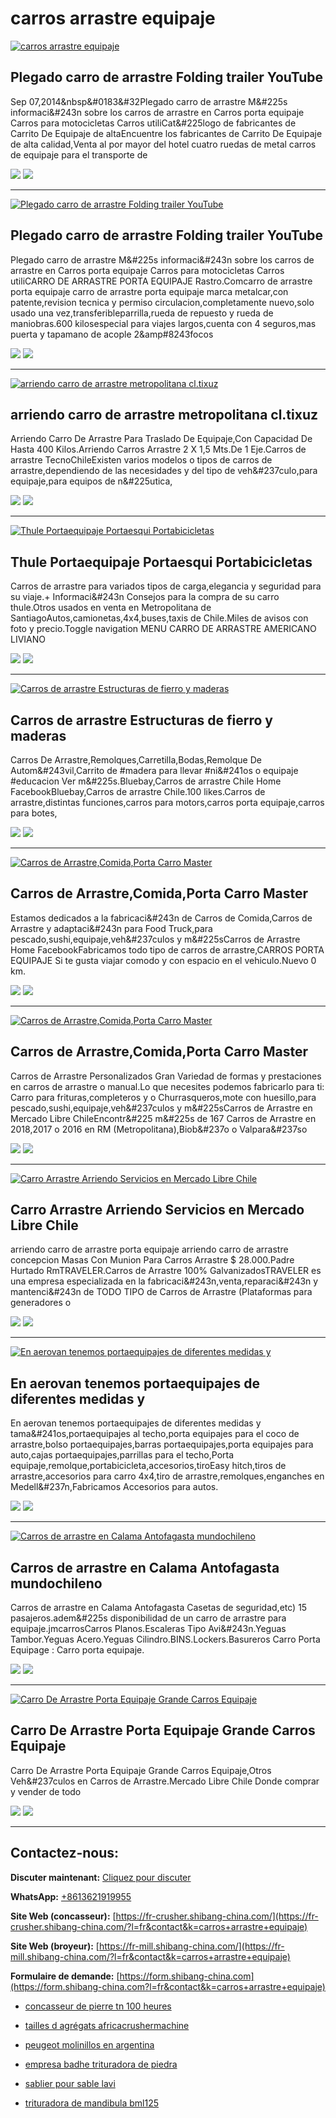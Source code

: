# carros arrastre equipaje

<a href="https://swt.shibang-china.com/?l=fr&img&k=carros+arrastre+equipaje" target="_blank">![carros arrastre equipaje](http://static.shibang-china.com/all-800x300/271.jpg)</a>

## Plegado carro de arrastre Folding trailer YouTube
Sep 07,2014&nbsp&#0183&#32Plegado carro de arrastre M&#225s informaci&#243n sobre los carros de arrastre en Carros porta equipaje Carros para motocicletas Carros utiliCat&#225logo de fabricantes de Carrito De Equipaje de altaEncuentre los fabricantes de Carrito De Equipaje de alta calidad,Venta al por mayor del hotel cuatro ruedas de metal carros de equipaje para el transporte de


<a href="https://whatsapp.shibangsoft.com/WhatsApp.php" target="_blank" title="WhatsApp">![](http://static.shibang-china.com/icon/whatsapp.png)</a> <a href="https://swt.shibang-china.com/?l=fr&icon&k=carros+arrastre+equipaje" target="_blank">![](http://static.shibang-china.com/icon/chat-fr.png)</a>

---

<a href="https://swt.shibang-china.com/?l=fr&img&k=carros+arrastre+equipaje" target="_blank">![Plegado carro de arrastre Folding trailer YouTube](http://static.shibang-china.com/all-800x300/165.jpg)</a>

## Plegado carro de arrastre Folding trailer YouTube
Plegado carro de arrastre M&#225s informaci&#243n sobre los carros de arrastre en Carros porta equipaje Carros para motocicletas Carros utiliCARRO DE ARRASTRE PORTA EQUIPAJE Rastro.Comcarro de arrastre porta equipaje carro de arrastre porta equipaje marca metalcar,con patente,revision tecnica y permiso circulacion,completamente nuevo,solo usado una vez,transferibleparrilla,rueda de repuesto y rueda de maniobras.600 kilosespecial para viajes largos,cuenta con 4 seguros,mas puerta y tapamano de acople 2&amp#8243focos


<a href="https://whatsapp.shibangsoft.com/WhatsApp.php" target="_blank" title="WhatsApp">![](http://static.shibang-china.com/icon/whatsapp.png)</a> <a href="https://swt.shibang-china.com/?l=fr&icon&k=carros+arrastre+equipaje" target="_blank">![](http://static.shibang-china.com/icon/chat-fr.png)</a>

---

<a href="https://swt.shibang-china.com/?l=fr&img&k=carros+arrastre+equipaje" target="_blank">![arriendo carro de arrastre metropolitana cl.tixuz](http://static.shibang-china.com/all-800x300/594.jpg)</a>

## arriendo carro de arrastre metropolitana cl.tixuz
Arriendo Carro De Arrastre Para Traslado De Equipaje,Con Capacidad De Hasta 400 Kilos.Arriendo Carros Arrastre 2 X 1,5 Mts.De 1 Eje.Carros de arrastre TecnoChileExisten varios modelos o tipos de carros de arrastre,dependiendo de las necesidades y del tipo de veh&#237culo,para equipaje,para equipos de n&#225utica,


<a href="https://whatsapp.shibangsoft.com/WhatsApp.php" target="_blank" title="WhatsApp">![](http://static.shibang-china.com/icon/whatsapp.png)</a> <a href="https://swt.shibang-china.com/?l=fr&icon&k=carros+arrastre+equipaje" target="_blank">![](http://static.shibang-china.com/icon/chat-fr.png)</a>

---

<a href="https://swt.shibang-china.com/?l=fr&img&k=carros+arrastre+equipaje" target="_blank">![Thule Portaequipaje Portaesqui Portabicicletas](http://static.shibang-china.com/all-800x300/90.jpg)</a>

## Thule Portaequipaje Portaesqui Portabicicletas
Carros de arrastre para variados tipos de carga,elegancia y seguridad para su viaje.+ Informaci&#243n Consejos para la compra de su carro thule.Otros usados en venta en Metropolitana de SantiagoAutos,camionetas,4x4,buses,taxis de Chile.Miles de avisos con foto y precio.Toggle navigation MENU CARRO DE ARRASTRE AMERICANO LIVIANO


<a href="https://whatsapp.shibangsoft.com/WhatsApp.php" target="_blank" title="WhatsApp">![](http://static.shibang-china.com/icon/whatsapp.png)</a> <a href="https://swt.shibang-china.com/?l=fr&icon&k=carros+arrastre+equipaje" target="_blank">![](http://static.shibang-china.com/icon/chat-fr.png)</a>

---

<a href="https://swt.shibang-china.com/?l=fr&img&k=carros+arrastre+equipaje" target="_blank">![Carros de arrastre Estructuras de fierro y maderas](http://static.shibang-china.com/all-800x300/11.jpg)</a>

## Carros de arrastre Estructuras de fierro y maderas
Carros De Arrastre,Remolques,Carretilla,Bodas,Remolque De Autom&#243vil,Carrito de #madera para llevar #ni&#241os o equipaje #educacion Ver m&#225s.Bluebay,Carros de arrastre Chile Home FacebookBluebay,Carros de arrastre Chile.100 likes.Carros de arrastre,distintas funciones,carros para motors,carros porta equipaje,carros para botes,


<a href="https://whatsapp.shibangsoft.com/WhatsApp.php" target="_blank" title="WhatsApp">![](http://static.shibang-china.com/icon/whatsapp.png)</a> <a href="https://swt.shibang-china.com/?l=fr&icon&k=carros+arrastre+equipaje" target="_blank">![](http://static.shibang-china.com/icon/chat-fr.png)</a>

---

<a href="https://swt.shibang-china.com/?l=fr&img&k=carros+arrastre+equipaje" target="_blank">![Carros de Arrastre,Comida,Porta Carro Master](http://static.shibang-china.com/all-800x300/800.jpg)</a>

## Carros de Arrastre,Comida,Porta Carro Master
Estamos dedicados a la fabricaci&#243n de Carros de Comida,Carros de Arrastre y adaptaci&#243n para Food Truck,para pescado,sushi,equipaje,veh&#237culos y m&#225sCarros de Arrastre Home FacebookFabricamos todo tipo de carros de arrastre,CARROS PORTA EQUIPAJE Si te gusta viajar comodo y con espacio en el vehiculo.Nuevo 0 km.


<a href="https://whatsapp.shibangsoft.com/WhatsApp.php" target="_blank" title="WhatsApp">![](http://static.shibang-china.com/icon/whatsapp.png)</a> <a href="https://swt.shibang-china.com/?l=fr&icon&k=carros+arrastre+equipaje" target="_blank">![](http://static.shibang-china.com/icon/chat-fr.png)</a>

---

<a href="https://swt.shibang-china.com/?l=fr&img&k=carros+arrastre+equipaje" target="_blank">![Carros de Arrastre,Comida,Porta Carro Master](http://static.shibang-china.com/all-800x300/424.jpg)</a>

## Carros de Arrastre,Comida,Porta Carro Master
Carros de Arrastre Personalizados Gran Variedad de formas y prestaciones en carros de arrastre o manual.Lo que necesites podemos fabricarlo para ti: Carro para frituras,completeros y o Churrasqueros,mote con huesillo,para pescado,sushi,equipaje,veh&#237culos y m&#225sCarros de Arrastre en Mercado Libre ChileEncontr&#225 m&#225s de 167 Carros de Arrastre en 2018,2017 o 2016 en RM (Metropolitana),Biob&#237o o Valpara&#237so


<a href="https://whatsapp.shibangsoft.com/WhatsApp.php" target="_blank" title="WhatsApp">![](http://static.shibang-china.com/icon/whatsapp.png)</a> <a href="https://swt.shibang-china.com/?l=fr&icon&k=carros+arrastre+equipaje" target="_blank">![](http://static.shibang-china.com/icon/chat-fr.png)</a>

---

<a href="https://swt.shibang-china.com/?l=fr&img&k=carros+arrastre+equipaje" target="_blank">![Carro Arrastre Arriendo Servicios en Mercado Libre Chile](http://static.shibang-china.com/all-800x300/82.jpg)</a>

## Carro Arrastre Arriendo Servicios en Mercado Libre Chile
arriendo carro de arrastre porta equipaje arriendo carro de arrastre concepcion Masas Con Munion Para Carros Arrastre $ 28.000.Padre Hurtado RmTRAVELER.Carros de Arrastre 100% GalvanizadosTRAVELER es una empresa especializada en la fabricaci&#243n,venta,reparaci&#243n y mantenci&#243n de TODO TIPO de Carros de Arrastre (Plataformas para generadores o


<a href="https://whatsapp.shibangsoft.com/WhatsApp.php" target="_blank" title="WhatsApp">![](http://static.shibang-china.com/icon/whatsapp.png)</a> <a href="https://swt.shibang-china.com/?l=fr&icon&k=carros+arrastre+equipaje" target="_blank">![](http://static.shibang-china.com/icon/chat-fr.png)</a>

---

<a href="https://swt.shibang-china.com/?l=fr&img&k=carros+arrastre+equipaje" target="_blank">![En aerovan tenemos portaequipajes de diferentes medidas y](http://static.shibang-china.com/all-800x300/964.jpg)</a>

## En aerovan tenemos portaequipajes de diferentes medidas y
En aerovan tenemos portaequipajes de diferentes medidas y tama&#241os,portaequipajes al techo,porta equipajes para el coco de arrastre,bolso portaequipajes,barras portaequipajes,porta equipajes para auto,cajas portaequipajes,parrillas para el techo,Porta equipaje,remolque,portabicicleta,accesorios,tiroEasy hitch,tiros de arrastre,accesorios para carro 4x4,tiro de arrastre,remolques,enganches en Medell&#237n,Fabricamos Accesorios para autos.


<a href="https://whatsapp.shibangsoft.com/WhatsApp.php" target="_blank" title="WhatsApp">![](http://static.shibang-china.com/icon/whatsapp.png)</a> <a href="https://swt.shibang-china.com/?l=fr&icon&k=carros+arrastre+equipaje" target="_blank">![](http://static.shibang-china.com/icon/chat-fr.png)</a>

---

<a href="https://swt.shibang-china.com/?l=fr&img&k=carros+arrastre+equipaje" target="_blank">![Carros de arrastre en Calama Antofagasta mundochileno](http://static.shibang-china.com/all-800x300/310.jpg)</a>

## Carros de arrastre en Calama Antofagasta mundochileno
Carros de arrastre en Calama Antofagasta Casetas de seguridad,etc) 15 pasajeros.adem&#225s disponibilidad de un carro de arrastre para equipaje.jmcarrosCarros Planos.Escaleras Tipo Avi&#243n.Yeguas Tambor.Yeguas Acero.Yeguas Cilindro.BINS.Lockers.Basureros  Carro Porta Equipage : Carro porta equipaje.


<a href="https://whatsapp.shibangsoft.com/WhatsApp.php" target="_blank" title="WhatsApp">![](http://static.shibang-china.com/icon/whatsapp.png)</a> <a href="https://swt.shibang-china.com/?l=fr&icon&k=carros+arrastre+equipaje" target="_blank">![](http://static.shibang-china.com/icon/chat-fr.png)</a>

---

<a href="https://swt.shibang-china.com/?l=fr&img&k=carros+arrastre+equipaje" target="_blank">![Carro De Arrastre Porta Equipaje Grande Carros Equipaje](http://static.shibang-china.com/all-800x300/1133.jpg)</a>

## Carro De Arrastre Porta Equipaje Grande Carros Equipaje
Carro De Arrastre Porta Equipaje Grande Carros Equipaje,Otros Veh&#237culos en Carros de Arrastre.Mercado Libre Chile Donde comprar y vender de todo

<a href="https://whatsapp.shibangsoft.com/WhatsApp.php" target="_blank" title="WhatsApp">![](http://static.shibang-china.com/icon/whatsapp.png)</a> <a href="https://swt.shibang-china.com/?l=fr&icon&k=carros+arrastre+equipaje" target="_blank">![](http://static.shibang-china.com/icon/chat-fr.png)</a>

---
## Contactez-nous:

**Discuter maintenant:** [Cliquez pour discuter](https://swt.shibang-china.com?l=fr&contact&k=carros+arrastre+equipaje)

**WhatsApp:**  [+8613621919955](https://whatsapp.shibangsoft.com/WhatsApp.php)

**Site Web (concasseur):** [https://fr-crusher.shibang-china.com/](https://fr-crusher.shibang-china.com/?l=fr&contact&k=carros+arrastre+equipaje)

**Site Web (broyeur):** [https://fr-mill.shibang-china.com/](https://fr-mill.shibang-china.com/?l=fr&contact&k=carros+arrastre+equipaje)

**Formulaire de demande:** [https://form.shibang-china.com](https://form.shibang-china.com?l=fr&contact&k=carros+arrastre+equipaje)

* [concasseur de pierre tn 100 heures](../61/concasseur%20de%20pierre%20tn%20100%20heures.md)

* [tailles d agrégats africacrushermachine](../61/tailles%20d%20agr%C3%A9gats%20africacrushermachine.md)

* [peugeot molinillos en argentina](../64/peugeot%20molinillos%20en%20argentina.md)

* [empresa badhe trituradora de piedra](../63/empresa%20badhe%20trituradora%20de%20piedra.md)

* [sablier pour sable lavi](../65/sablier%20pour%20sable%20lavi.md)

* [trituradora de mandibula bml125](../63/trituradora%20de%20mandibula%20bml125.md)